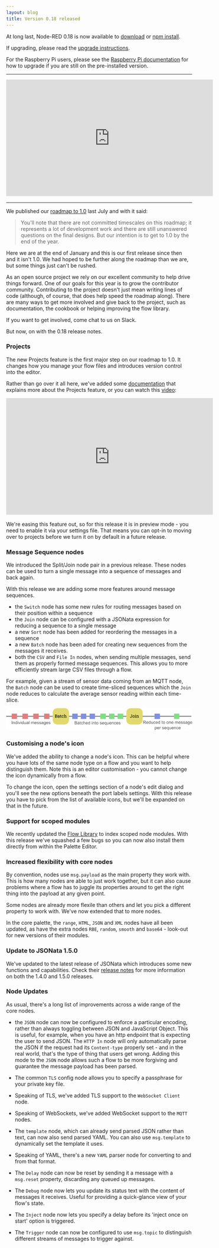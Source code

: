 ```yaml
---
layout: blog
title: Version 0.18 released
---
```


At long last, Node-RED 0.18 is now available to [download](https://github.com/node-red/node-red/releases/download/0.18.0/node-red-0.18.0.zip) or [npm install](https://npmjs.org/package/node-red).

If upgrading, please read the [upgrade instructions](http://nodered.org/docs/getting-started/upgrading.html).

For the Raspberry Pi users, please see the [Raspberry Pi documentation](https://nodered.org/docs/hardware/raspberrypi#upgrading)
for how to upgrade if you are still on the pre-installed version.

---

<iframe width="560" height="315" src="https://www.youtube.com/embed/xOpmYVXG7lU?rel=0" frameborder="0" allow="autoplay; encrypted-media" allowfullscreen></iframe>

---


We published our [roadmap to 1.0](https://nodered.org/blog/2017/07/17/roadmap-to-1-dot-0)
last July and with it said:

> You'll note that there are not committed timescales on this roadmap; it represents
a lot of development work and there are still unanswered questions on the final
designs. But our intention is to get to 1.0 by the end of the year.

Here we are at the end of January and this is our first release since then and it
isn't 1.0. We had hoped to be further along the roadmap than we are, but some things
just can't be rushed.

As an open source project we rely on our excellent community to help drive things
forward. One of our goals for this year is to grow the contributor community.
Contributing to the project doesn't just mean writing lines of code (although,
of course, that does help speed the roadmap along). There are many ways to get
more involved and give back to the project, such as documentation, the cookbook
or helping improving the flow library.

If you want to get involved, come chat to us on Slack.

But now, on with the 0.18 release notes.


### Projects

The new Projects feature is the first major step on our roadmap to 1.0. It changes
how you manage your flow files and introduces version control into the editor.

Rather than go over it all here, we've added some [documentation](https://nodered.org/docs/user-guide/projects/)
that explains more about the Projects feature, or you can watch this [video](https://www.youtube.com/watch?v=Bto2rz7bY3g):

<iframe width="560" height="315" src="https://www.youtube.com/embed/Bto2rz7bY3g?rel=0" frameborder="0" allow="autoplay; encrypted-media" allowfullscreen></iframe>

We're easing this feature out, so for this release it is in preview mode - you
need to enable it via your settings file. That means you can opt-in to moving
over to projects before we turn it on by default in a future release.

### Message Sequence nodes

We introduced the Split/Join node pair in a previous release. These nodes can be
used to turn a single message into a sequence of messages and back again.

With this release we are adding some more features around message sequences.

 - the `Switch` node has some new rules for routing messages based on their position
within a sequence
 - the `Join` node can be configured with a JSONata expression for reducing a sequence
   to a single message
 - a new `Sort` node has been added for reordering the messages in a sequence
 - a new `Batch` node has been aded for creating new sequences from the messages it receives.
 - both the `CSV` and `File In` nodes, when sending multiple messages, send them
 as properly formed message sequences. This allows you to more efficiently stream
 large CSV files through a flow.


For example, given a stream of sensor data coming from an MQTT node, the `Batch` node
can be used to create time-sliced sequences which the `Join` node reduces to calculate
the average sensor reading within each time-slice.

![](/blog/content/images/2018/01/message-seq-01.png)

### Customising a node's icon

We've added the ability to change a node's icon. This can be helpful where you
have lots of the same node type on a flow and you want to help distinguish them.
Note this is an editor customisation - you cannot change the icon dynamically from
a flow.

To change the icon, open the settings section of a node's edit dialog and you'll
see the new options beneath the port labels settings. With this release you have
to pick from the list of available icons, but we'll be expanded on that in the
future.

### Support for scoped modules

We recently updated the [Flow Library](https://flows.nodered.org) to index scoped
node modules. With this release we've squashed a few bugs so you can now also install
them directly from within the Palette Editor.

### Increased flexibility with core nodes

By convention, nodes use `msg.payload` as the main property they work with. This
is how many nodes are able to just work together, but it can also cause problems
where a flow has to juggle its properties around to get the right thing into the payload
at any given point.

Some nodes are already more flexile than others and let you pick a different
property to work with. We've now extended that to more nodes.

In the core palette, the `range`, `HTML`, `JSON` and `XML` nodes have all been updated,
as have the extra nodes `RBE`, `random`, `smooth` and `base64` - look-out for
new versions of their modules.

### Update to JSONata 1.5.0

We've updated to the latest release of JSONata which introduces some new functions
and capabilities. Check their [release notes](https://github.com/jsonata-js/jsonata/releases) for
more information on both the 1.4.0 and 1.5.0 releases.


### Node Updates

As usual, there's a long list of improvements across a wide range of the core nodes.

 - the `JSON` node can now be configured to enforce a particular encoding, rather
   than always toggling between JSON and JavaScript Object. This is useful, for example,
   when you have an http endpoint that is expecting the user to send JSON. The `HTTP In`
   node will only automatically parse the JSON if the request had its `Content-type`
   properly set - and in the real world, that's the type of thing that users get wrong.
   Adding this mode to the `JSON` node allows such a flow to be more forgiving and
   guarantee the message payload has been parsed.

 - The common `TLS` config node allows you to specify a passphrase for your private
   key file.

 - Speaking of TLS, we've added TLS support to the `WebSocket Client` node.

 - Speaking of WebSockets, we've added WebSocket support to the `MQTT` nodes.

 - The `template` node, which can already send parsed JSON rather than text, can
   now also send parsed YAML. You can also use `msg.template` to dynamically set
   the template it uses.

 - Speaking of YAML, there's a new `YAML` parser node for converting to and from
   that format.

 - The `Delay` node can now be reset by sending it a message with a `msg.reset`
   property, discarding any queued up messages.

 - The `Debug` node now lets you update its status text with the content of messages
   it receives. Useful for providing a quick-glance view of your flow's state.

 - The `Inject` node now lets you specify a delay before its 'inject once on start'
   option is triggered.

 - The `Trigger` node can now be configured to use `msg.topic` to distinguish
   different streams of messages to trigger against.
